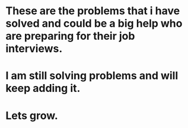# These are the problems that i have solved and could be a big help who are preparing for their job interviews.
# I am still solving problems and will keep adding it.
# Lets grow.
